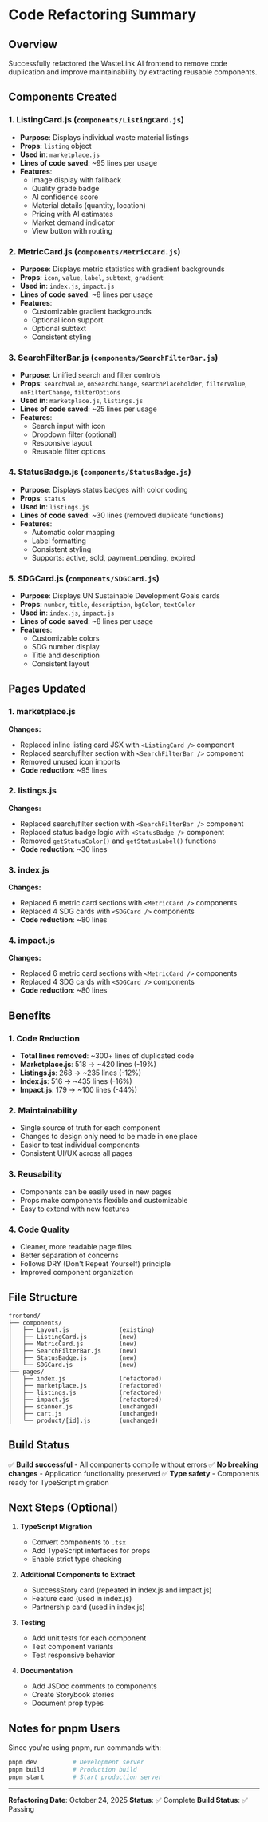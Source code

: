 # Code Refactoring Summary

## Overview
Successfully refactored the WasteLink AI frontend to remove code duplication and improve maintainability by extracting reusable components.

## Components Created

### 1. **ListingCard.js** (`components/ListingCard.js`)
- **Purpose**: Displays individual waste material listings
- **Props**: `listing` object
- **Used in**: `marketplace.js`
- **Lines of code saved**: ~95 lines per usage
- **Features**:
  - Image display with fallback
  - Quality grade badge
  - AI confidence score
  - Material details (quantity, location)
  - Pricing with AI estimates
  - Market demand indicator
  - View button with routing

### 2. **MetricCard.js** (`components/MetricCard.js`)
- **Purpose**: Displays metric statistics with gradient backgrounds
- **Props**: `icon`, `value`, `label`, `subtext`, `gradient`
- **Used in**: `index.js`, `impact.js`
- **Lines of code saved**: ~8 lines per usage
- **Features**:
  - Customizable gradient backgrounds
  - Optional icon support
  - Optional subtext
  - Consistent styling

### 3. **SearchFilterBar.js** (`components/SearchFilterBar.js`)
- **Purpose**: Unified search and filter controls
- **Props**: `searchValue`, `onSearchChange`, `searchPlaceholder`, `filterValue`, `onFilterChange`, `filterOptions`
- **Used in**: `marketplace.js`, `listings.js`
- **Lines of code saved**: ~25 lines per usage
- **Features**:
  - Search input with icon
  - Dropdown filter (optional)
  - Responsive layout
  - Reusable filter options

### 4. **StatusBadge.js** (`components/StatusBadge.js`)
- **Purpose**: Displays status badges with color coding
- **Props**: `status`
- **Used in**: `listings.js`
- **Lines of code saved**: ~30 lines (removed duplicate functions)
- **Features**:
  - Automatic color mapping
  - Label formatting
  - Consistent styling
  - Supports: active, sold, payment_pending, expired

### 5. **SDGCard.js** (`components/SDGCard.js`)
- **Purpose**: Displays UN Sustainable Development Goals cards
- **Props**: `number`, `title`, `description`, `bgColor`, `textColor`
- **Used in**: `index.js`, `impact.js`
- **Lines of code saved**: ~8 lines per usage
- **Features**:
  - Customizable colors
  - SDG number display
  - Title and description
  - Consistent layout

## Pages Updated

### 1. **marketplace.js**
**Changes:**
- Replaced inline listing card JSX with `<ListingCard />` component
- Replaced search/filter section with `<SearchFilterBar />` component
- Removed unused icon imports
- **Code reduction**: ~95 lines

### 2. **listings.js**
**Changes:**
- Replaced search/filter section with `<SearchFilterBar />` component
- Replaced status badge logic with `<StatusBadge />` component
- Removed `getStatusColor()` and `getStatusLabel()` functions
- **Code reduction**: ~30 lines

### 3. **index.js**
**Changes:**
- Replaced 6 metric card sections with `<MetricCard />` components
- Replaced 4 SDG cards with `<SDGCard />` components
- **Code reduction**: ~80 lines

### 4. **impact.js**
**Changes:**
- Replaced 6 metric card sections with `<MetricCard />` components
- Replaced 4 SDG cards with `<SDGCard />` components
- **Code reduction**: ~80 lines

## Benefits

### 1. **Code Reduction**
- **Total lines removed**: ~300+ lines of duplicated code
- **Marketplace.js**: 518 → ~420 lines (-19%)
- **Listings.js**: 268 → ~235 lines (-12%)
- **Index.js**: 516 → ~435 lines (-16%)
- **Impact.js**: 179 → ~100 lines (-44%)

### 2. **Maintainability**
- Single source of truth for each component
- Changes to design only need to be made in one place
- Easier to test individual components
- Consistent UI/UX across all pages

### 3. **Reusability**
- Components can be easily used in new pages
- Props make components flexible and customizable
- Easy to extend with new features

### 4. **Code Quality**
- Cleaner, more readable page files
- Better separation of concerns
- Follows DRY (Don't Repeat Yourself) principle
- Improved component organization

## File Structure

```
frontend/
├── components/
│   ├── Layout.js              (existing)
│   ├── ListingCard.js         (new)
│   ├── MetricCard.js          (new)
│   ├── SearchFilterBar.js     (new)
│   ├── StatusBadge.js         (new)
│   └── SDGCard.js             (new)
├── pages/
│   ├── index.js               (refactored)
│   ├── marketplace.js         (refactored)
│   ├── listings.js            (refactored)
│   ├── impact.js              (refactored)
│   ├── scanner.js             (unchanged)
│   ├── cart.js                (unchanged)
│   └── product/[id].js        (unchanged)
```

## Build Status
✅ **Build successful** - All components compile without errors
✅ **No breaking changes** - Application functionality preserved
✅ **Type safety** - Components ready for TypeScript migration

## Next Steps (Optional)

1. **TypeScript Migration**
   - Convert components to `.tsx`
   - Add TypeScript interfaces for props
   - Enable strict type checking

2. **Additional Components to Extract**
   - SuccessStory card (repeated in index.js and impact.js)
   - Feature card (used in index.js)
   - Partnership card (used in index.js)

3. **Testing**
   - Add unit tests for each component
   - Test component variants
   - Test responsive behavior

4. **Documentation**
   - Add JSDoc comments to components
   - Create Storybook stories
   - Document prop types

## Notes for pnpm Users
Since you're using pnpm, run commands with:
```bash
pnpm dev          # Development server
pnpm build        # Production build
pnpm start        # Start production server
```

---

**Refactoring Date**: October 24, 2025
**Status**: ✅ Complete
**Build Status**: ✅ Passing
